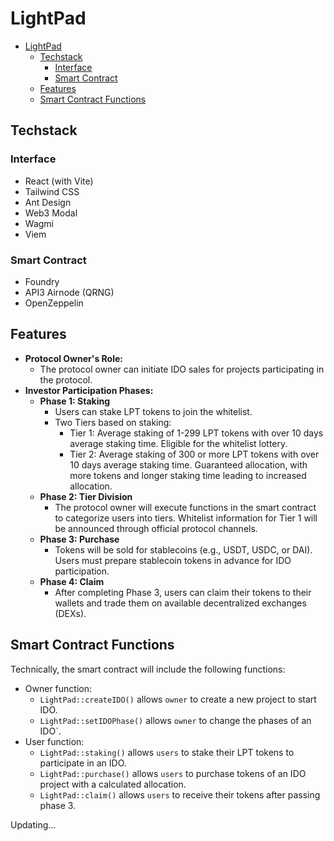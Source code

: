# LightPad

- [LightPad](#lightpad)
  - [Techstack](#techstack)
    - [Interface](#interface)
    - [Smart Contract](#smart-contract)
  - [Features](#features)
  - [Smart Contract Functions](#smart-contract-functions)

## Techstack

### Interface
- React (with Vite)
- Tailwind CSS
- Ant Design
- Web3 Modal
- Wagmi
- Viem
  
### Smart Contract
-  Foundry
-  API3 Airnode (QRNG)
-  OpenZeppelin

## Features
- **Protocol Owner's Role:**
  - The protocol owner can initiate IDO sales for projects participating in the protocol.
- **Investor Participation Phases:**
  -  **Phase 1: Staking** 
     - Users can stake LPT tokens to join the whitelist.
     - Two Tiers based on staking:
       - Tier 1: Average staking of 1-299 LPT tokens with over 10 days average staking time. Eligible for the whitelist lottery.
       - Tier 2: Average staking of 300 or more LPT tokens with over 10 days average staking time. Guaranteed allocation, with more tokens and longer staking time leading to increased allocation.
  -  **Phase 2: Tier Division** 
     -  The protocol owner will execute functions in the smart contract to categorize users into tiers. Whitelist information for Tier 1 will be announced through official protocol channels.
  -  **Phase 3: Purchase** 
     -  Tokens will be sold for stablecoins (e.g., USDT, USDC, or DAI). Users must prepare stablecoin tokens in advance for IDO participation.
  -  **Phase 4: Claim** 
     -  After completing Phase 3, users can claim their tokens to their wallets and trade them on available decentralized exchanges (DEXs).

## Smart Contract Functions

Technically, the smart contract will include the following functions:

- Owner function:
  - `LightPad::createIDO()` allows `owner` to create a new project to start IDO.
  - `LightPad::setIDOPhase()` allows `owner` to change the phases of an IDO`.
- User function:
  - `LightPad::staking()` allows `users` to stake their LPT tokens to participate in an IDO.
  - `LightPad::purchase()` allows `users` to purchase tokens of an IDO project with a calculated allocation.
  - `LightPad::claim()` allows `users` to receive their tokens after passing phase 3.

Updating...